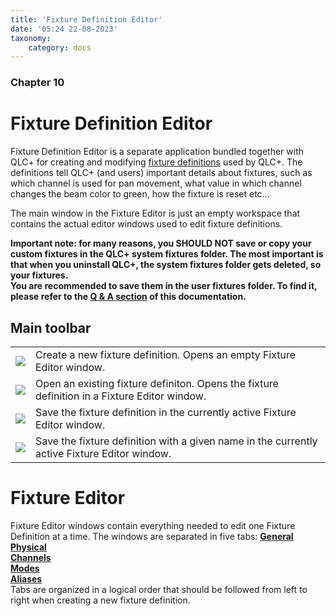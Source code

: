 ```yaml
---
title: 'Fixture Definition Editor'
date: '05:24 22-08-2023'
taxonomy:
    category: docs
---
```


### Chapter 10

# Fixture Definition Editor

Fixture Definition Editor is a separate application bundled together with QLC+ for creating and modifying [fixture definitions](/basics/glossary-and-concepts#fixtures) used by QLC+. The definitions tell QLC+ (and users) important details about fixtures, such as which channel is used for pan movement, what value in which channel changes the beam color to green, how the fixture is reset etc...

The main window in the Fixture Editor is just an empty workspace that contains the actual editor windows used to edit fixture definitions.

**Important note: for many reasons, you SHOULD NOT save or copy your custom fixtures in the QLC+ system fixtures folder. The most important is that when you uninstall QLC+, the system fixtures folder gets deleted, so your fixtures.  
You are recommended to save them in the user fixtures folder. To find it, please refer to the [Q & A section](basics/questions-and-answers) of this documentation.**

Main toolbar
------------

|     |     |
| --- | --- |
| ![](/basics/filenew.png) | Create a new fixture definition. Opens an empty Fixture Editor window. |
| ![](/basics/fileopen.png) | Open an existing fixture definiton. Opens the fixture definition in a Fixture Editor window. |
| ![](/basics/filesave.png) | Save the fixture definition in the currently active Fixture Editor window. |
| ![](/basics/filesaveas.png) | Save the fixture definition with a given name in the currently active Fixture Editor window. |

Fixture Editor
==============

Fixture Editor windows contain everything needed to edit one Fixture Definition at a time. The windows are separated in five tabs: 
[**General**](general)<br>
[**Physical**](physical)<br>
[**Channels**](channels)<br>
[**Modes**](modes)<br>
[**Aliases**](aliases)<br>
Tabs are organized in a logical order that should be followed from left to right when creating a new fixture definition.